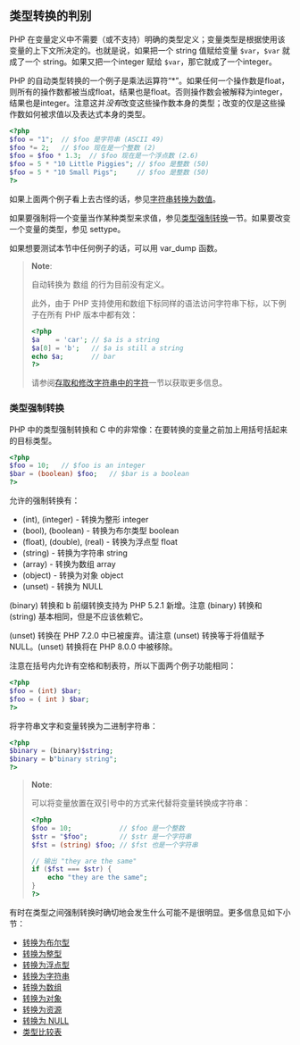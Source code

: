 类型转换的判别
--------------

PHP
在变量定义中不需要（或不支持）明确的类型定义；变量类型是根据使用该变量的上下文所决定的。也就是说，如果把一个
<span class="type">string</span> 值赋给变量 `$var`，`$var` 就成了一个
<span class="type">string</span>。如果又把一个<span
class="type">integer</span> 赋给 `$var`，那它就成了一个<span
class="type">integer</span>。

PHP 的自动类型转换的一个例子是乘法运算符“\*”。如果任何一个操作数是<span
class="type">float</span>，则所有的操作数都被当成<span
class="type">float</span>，结果也是<span
class="type">float</span>。否则操作数会被解释为<span
class="type">integer</span>，结果也是<span
class="type">integer</span>。注意这并*没有*改变这些操作数本身的类型；改变的仅是这些操作数如何被求值以及表达式本身的类型。

``` php
<?php
$foo = "1";  // $foo 是字符串 (ASCII 49)
$foo *= 2;   // $foo 现在是一个整数 (2)
$foo = $foo * 1.3;  // $foo 现在是一个浮点数 (2.6)
$foo = 5 * "10 Little Piggies"; // $foo 是整数 (50)
$foo = 5 * "10 Small Pigs";     // $foo 是整数 (50)
?>
```

如果上面两个例子看上去古怪的话，参见<a href="/language/types/string.html#language.types.string.conversion" class="link">字符串转换为数值</a>。

如果要强制将一个变量当作某种类型来求值，参见<a href="/language/types/type-juggling.html#language.types.typecasting" class="link">类型强制转换</a>一节。如果要改变一个变量的类型，参见
<span class="function">settype</span>。

如果想要测试本节中任何例子的话，可以用 <span
class="function">var\_dump</span> 函数。

> **Note**:
>
> 自动转换为 <span class="type">数组</span> 的行为目前没有定义。
>
> 此外，由于 PHP
> 支持使用和数组下标同样的语法访问字符串下标，以下例子在所有 PHP
> 版本中都有效：
>
> ``` php
> <?php
> $a    = 'car'; // $a is a string
> $a[0] = 'b';   // $a is still a string
> echo $a;       // bar
> ?>
> ```
>
> 请参阅<a href="/language/types/string.html#language.types.string.substr" class="link">存取和修改字符串中的字符</a>一节以获取更多信息。

### 类型强制转换

PHP 中的类型强制转换和 C
中的非常像：在要转换的变量之前加上用括号括起来的目标类型。

``` php
<?php
$foo = 10;   // $foo is an integer
$bar = (boolean) $foo;   // $bar is a boolean
?>
```

允许的强制转换有：

-   <span class="simpara">(int), (integer) - 转换为整形 <span
    class="type">integer</span></span>
-   <span class="simpara">(bool), (boolean) - 转换为布尔类型 <span
    class="type">boolean</span></span>
-   <span class="simpara">(float), (double), (real) - 转换为浮点型 <span
    class="type">float</span></span>
-   <span class="simpara">(string) - 转换为字符串 <span
    class="type">string</span></span>
-   <span class="simpara">(array) - 转换为数组 <span
    class="type">array</span></span>
-   <span class="simpara">(object) - 转换为对象 <span
    class="type">object</span></span>
-   <span class="simpara">(unset) - 转换为 <span
    class="type">NULL</span></span>

(binary) 转换和 b 前缀转换支持为 PHP 5.2.1 新增。注意 (binary) 转换和
(string) 基本相同，但是不应该依赖它。

(unset) 转换在 PHP 7.2.0 中已被废弃。请注意 (unset) 转换等于将值赋予
<span class="type">NULL</span>。(unset) 转换将在 PHP 8.0.0 中被移除。

注意在括号内允许有空格和制表符，所以下面两个例子功能相同：

``` php
<?php
$foo = (int) $bar;
$foo = ( int ) $bar;
?>
```

将字符串文字和变量转换为二进制字符串：

``` php
<?php
$binary = (binary)$string;
$binary = b"binary string";
?>
```

> **Note**:
>
> 可以将变量放置在双引号中的方式来代替将变量转换成字符串：
>
> ``` php
> <?php
> $foo = 10;            // $foo 是一个整数
> $str = "$foo";        // $str 是一个字符串
> $fst = (string) $foo; // $fst 也是一个字符串
>
> // 输出 "they are the same"
> if ($fst === $str) {
>     echo "they are the same";
> }
> ?>
> ```

有时在类型之间强制转换时确切地会发生什么可能不是很明显。更多信息见如下小节：

-   <span class="simpara">
    <a href="/language/types/boolean.html#language.types.boolean.casting" class="link">转换为布尔型</a>
    </span>
-   <span class="simpara">
    <a href="/language/types/integer.html#language.types.integer.casting" class="link">转换为整型</a>
    </span>
-   <span class="simpara">
    <a href="/language/types/float.html#language.types.float.casting" class="link">转换为浮点型</a>
    </span>
-   <span class="simpara">
    <a href="/language/types/string.html#language.types.string.casting" class="link">转换为字符串</a>
    </span>
-   <span class="simpara">
    <a href="/language/types/array.html#language.types.array.casting" class="link">转换为数组</a>
    </span>
-   <span class="simpara">
    <a href="/language/types/object.html#language.types.object.casting" class="link">转换为对象</a>
    </span>
-   <span class="simpara">
    <a href="/language/types/resource.html#language.types.resource.casting" class="link">转换为资源</a>
    </span>
-   <span class="simpara">
    <a href="/language/types/null.html#language.types.null.casting" class="link">转换为 NULL</a>
    </span>
-   <span class="simpara">
    <a href="/types/comparisons.html" class="link">类型比较表</a>
    </span>
